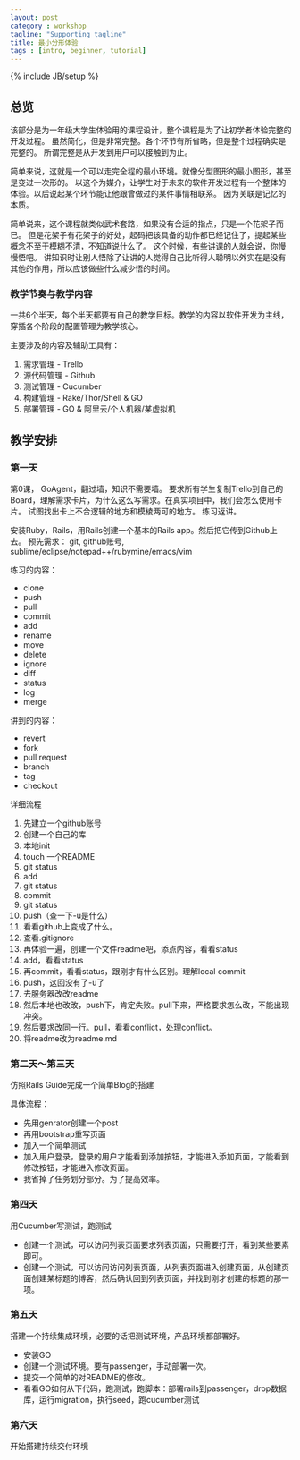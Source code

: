 ```yaml
---
layout: post
category : workshop
tagline: "Supporting tagline"
title: 最小分形体验
tags : [intro, beginner, tutorial]
---
```

{% include JB/setup %}

## 总览

该部分是为一年级大学生体验用的课程设计，整个课程是为了让初学者体验完整的开发过程。
虽然简化，但是非常完整。各个环节有所省略，但是整个过程确实是完整的。
所谓完整是从开发到用户可以接触到为止。

简单来说，这就是一个可以走完全程的最小环境。就像分型图形的最小图形，甚至是变过一次形的。
以这个为媒介，让学生对于未来的软件开发过程有一个整体的体验。以后说起某个环节能让他跟曾做过的某件事情相联系。
因为关联是记忆的本质。

简单说来，这个课程就类似武术套路，如果没有合适的指点，只是一个花架子而已。
但是花架子有花架子的好处，起码把该具备的动作都已经记住了，提起某些概念不至于模糊不清，不知道说什么了。
这个时候，有些讲课的人就会说，你慢慢悟吧。
讲知识时让别人悟除了让讲的人觉得自己比听得人聪明以外实在是没有其他的作用，所以应该做些什么减少悟的时间。

### 教学节奏与教学内容

一共6个半天，每个半天都要有自己的教学目标。教学的内容以软件开发为主线，穿插各个阶段的配置管理为教学核心。

主要涉及的内容及辅助工具有：

1. 需求管理 - Trello
2. 源代码管理 - Github
3. 测试管理 - Cucumber
4. 构建管理 - Rake/Thor/Shell & GO
5. 部署管理 - GO & 阿里云/个人机器/某虚拟机

## 教学安排

### 第一天


第0课， GoAgent，翻过墙，知识不需要墙。
要求所有学生复制Trello到自己的Board，理解需求卡片，为什么这么写需求。在真实项目中，我们会怎么使用卡片。
试图找出卡上不合逻辑的地方和模棱两可的地方。
练习返讲。

安装Ruby，Rails，用Rails创建一个基本的Rails app。然后把它传到Github上去。
预先需求： git, github账号, sublime/eclipse/notepad++/rubymine/emacs/vim

练习的内容：

- clone
- push
- pull
- commit
- add
- rename
- move
- delete
- ignore
- diff
- status
- log
- merge

讲到的内容：

- revert
- fork
- pull request
- branch
- tag
- checkout

详细流程

1. 先建立一个github账号
1. 创建一个自己的库
1. 本地init
1. touch 一个README
1. git status
1. add
1. git status
1. commit
1. git status
1. push（查一下-u是什么）
1. 看看github上变成了什么。
1. 查看.gitignore
1. 再体验一遍，创建一个文件readme吧，添点内容，看看status
1. add，看看status
1. 再commit，看看status，跟刚才有什么区别。理解local commit
1. push，这回没有了-u了
1. 去服务器改改readme
1. 然后本地也改改，push下，肯定失败。pull下来，严格要求怎么改，不能出现冲突。
1. 然后要求改同一行。pull，看看conflict，处理conflict。
1. 将readme改为readme.md

### 第二天～第三天


仿照Rails Guide完成一个简单Blog的搭建

具体流程：

- 先用genrator创建一个post
- 再用bootstrap重写页面
- 加入一个简单测试
- 加入用户登录，登录的用户才能看到添加按钮，才能进入添加页面，才能看到修改按钮，才能进入修改页面。
- 我省掉了任务划分部分。为了提高效率。


### 第四天


用Cucumber写测试，跑测试

- 创建一个测试，可以访问列表页面要求列表页面，只需要打开，看到某些要素即可。
- 创建一个测试，可以访问访问列表页面，从列表页面进入创建页面，从创建页面创建某标题的博客，然后确认回到列表页面，并找到刚才创建的标题的那一项。

### 第五天


搭建一个持续集成环境，必要的话把测试环境，产品环境都部署好。

- 安装GO
- 创建一个测试环境。要有passenger，手动部署一次。
- 提交一个简单的对README的修改。
- 看看GO如何从下代码，跑测试，跑脚本：部署rails到passenger，drop数据库，运行migration，执行seed，跑cucumber测试


### 第六天

开始搭建持续交付环境





